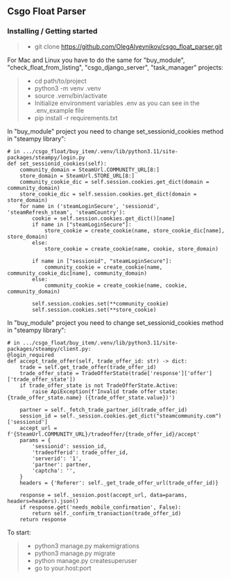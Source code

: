 ## Csgo Float Parser

### Installing / Getting started
> * git clone https://github.com/OlegAlyeynikov/csgo_float_parser.git

For Mac and Linux you have to do the same for "buy_module", "check_float_from_listing", "csgo_django_server", "task_manager" projects:

> * cd path/to/project
> * python3 -m venv .venv
> * source .venv/bin/activate
> * Initialize environment variables .env as you can see in the .env_example file
> * pip install -r requirements.txt

In "buy_module" project you need to change set_sessionid_cookies method in "steampy library":

    # in .../csgo_float/buy_item/.venv/lib/python3.11/site-packages/steampy/login.py
    def set_sessionid_cookies(self):
        community_domain = SteamUrl.COMMUNITY_URL[8:]
        store_domain = SteamUrl.STORE_URL[8:]
        community_cookie_dic = self.session.cookies.get_dict(domain = community_domain)
        store_cookie_dic = self.session.cookies.get_dict(domain = store_domain)
        for name in ('steamLoginSecure', 'sessionid', 'steamRefresh_steam', 'steamCountry'):
            cookie = self.session.cookies.get_dict()[name]
            if name in ["steamLoginSecure"]:
                store_cookie = create_cookie(name, store_cookie_dic[name], store_domain)
            else:
                store_cookie = create_cookie(name, cookie, store_domain)

            if name in ["sessionid", "steamLoginSecure"]:
                community_cookie = create_cookie(name, community_cookie_dic[name], community_domain)
            else:
                community_cookie = create_cookie(name, cookie, community_domain)
            
            self.session.cookies.set(**community_cookie)
            self.session.cookies.set(**store_cookie)

In "buy_module" project you need to change set_sessionid_cookies method in "steampy library":

    # in .../csgo_float/buy_item/.venv/lib/python3.11/site-packages/steampy/client.py:
    @login_required
    def accept_trade_offer(self, trade_offer_id: str) -> dict:
        trade = self.get_trade_offer(trade_offer_id)
        trade_offer_state = TradeOfferState(trade['response']['offer']['trade_offer_state'])
        if trade_offer_state is not TradeOfferState.Active:
            raise ApiException(f'Invalid trade offer state: {trade_offer_state.name} ({trade_offer_state.value})')

        partner = self._fetch_trade_partner_id(trade_offer_id)
        session_id = self._session.cookies.get_dict("steamcommunity.com")['sessionid']
        accept_url = f'{SteamUrl.COMMUNITY_URL}/tradeoffer/{trade_offer_id}/accept'
        params = {
            'sessionid': session_id,
            'tradeofferid': trade_offer_id,
            'serverid': '1',
            'partner': partner,
            'captcha': '',
        }
        headers = {'Referer': self._get_trade_offer_url(trade_offer_id)}

        response = self._session.post(accept_url, data=params, headers=headers).json()
        if response.get('needs_mobile_confirmation', False):
            return self._confirm_transaction(trade_offer_id)
        return response

To start:
    
> * python3 manage.py makemigrations 
> * python3 manage.py migrate 
> * python manage.py createsuperuser 
> * go to your.host:port
